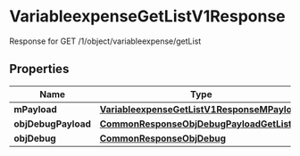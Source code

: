 

# VariableexpenseGetListV1Response

Response for GET /1/object/variableexpense/getList

## Properties

| Name | Type | Description | Notes |
|------------ | ------------- | ------------- | -------------|
|**mPayload** | [**VariableexpenseGetListV1ResponseMPayload**](VariableexpenseGetListV1ResponseMPayload.md) |  |  |
|**objDebugPayload** | [**CommonResponseObjDebugPayloadGetList**](CommonResponseObjDebugPayloadGetList.md) |  |  [optional] |
|**objDebug** | [**CommonResponseObjDebug**](CommonResponseObjDebug.md) |  |  [optional] |



